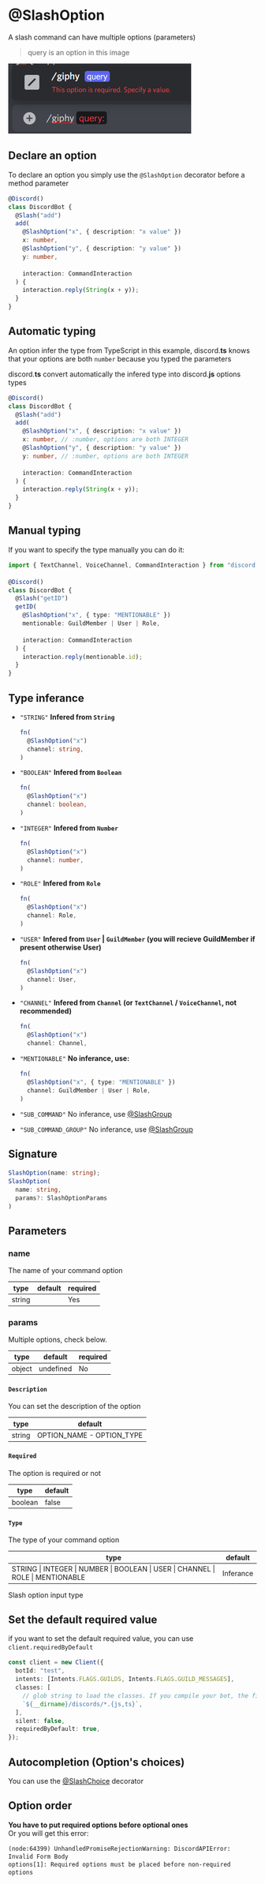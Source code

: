 # @SlashOption

A slash command can have multiple options (parameters)

> query is an option in this image

![](../../../static/img/options.png)

## Declare an option

To declare an option you simply use the `@SlashOption` decorator before a method parameter

```ts
@Discord()
class DiscordBot {
  @Slash("add")
  add(
    @SlashOption("x", { description: "x value" })
    x: number,
    @SlashOption("y", { description: "y value" })
    y: number,

    interaction: CommandInteraction
  ) {
    interaction.reply(String(x + y));
  }
}
```

## Automatic typing

An option infer the type from TypeScript in this example, discord.**ts** knows that your options are both `number` because you typed the parameters

discord.**ts** convert automatically the infered type into discord.**js** options types

```ts
@Discord()
class DiscordBot {
  @Slash("add")
  add(
    @SlashOption("x", { description: "x value" })
    x: number, // :number, options are both INTEGER
    @SlashOption("y", { description: "y value" })
    y: number, // :number, options are both INTEGER

    interaction: CommandInteraction
  ) {
    interaction.reply(String(x + y));
  }
}
```

## Manual typing

If you want to specify the type manually you can do it:

```ts
import { TextChannel, VoiceChannel, CommandInteraction } from "discord.js";

@Discord()
class DiscordBot {
  @Slash("getID")
  getID(
    @SlashOption("x", { type: "MENTIONABLE" })
    mentionable: GuildMember | User | Role,

    interaction: CommandInteraction
  ) {
    interaction.reply(mentionable.id);
  }
}
```

## Type inferance

- `"STRING"`
  **Infered from `String`**

  ```ts
  fn(
    @SlashOption("x")
    channel: string,
  )
  ```

- `"BOOLEAN"`
  **Infered from `Boolean`**

  ```ts
  fn(
    @SlashOption("x")
    channel: boolean,
  )
  ```

- `"INTEGER"`
  **Infered from `Number`**

  ```ts
  fn(
    @SlashOption("x")
    channel: number,
  )
  ```

- `"ROLE"`
  **Infered from `Role`**

  ```ts
  fn(
    @SlashOption("x")
    channel: Role,
  )
  ```

- `"USER"`
  **Infered from `User` | `GuildMember` (you will recieve GuildMember if present otherwise User)**

  ```ts
  fn(
    @SlashOption("x")
    channel: User,
  )
  ```

- `"CHANNEL"`
  **Infered from `Channel` (or `TextChannel` / `VoiceChannel`, not recommended)**

  ```ts
  fn(
    @SlashOption("x")
    channel: Channel,
  ```

- `"MENTIONABLE"`
  **No inferance, use:**

  ```ts
  fn(
    @SlashOption("x", { type: "MENTIONABLE" })
    channel: GuildMember | User | Role,
  )
  ```

- `"SUB_COMMAND"`
  No inferance, use [@SlashGroup](/docs/decorators/commands/slashgroup)
- `"SUB_COMMAND_GROUP"`
  No inferance, use [@SlashGroup](/docs/decorators/commands/slashgroup)

## Signature

```ts
SlashOption(name: string);
SlashOption(
  name: string,
  params?: SlashOptionParams
)
```

## Parameters

### name

The name of your command option

| type   | default | required |
| ------ | ------- | -------- |
| string |         | Yes      |

### params

Multiple options, check below.

| type   | default   | required |
| ------ | --------- | -------- |
| object | undefined | No       |

#### `Description`

You can set the description of the option

| type   | default                   |
| ------ | ------------------------- |
| string | OPTION_NAME - OPTION_TYPE |

#### `Required`

The option is required or not

| type    | default |
| ------- | ------- |
| boolean | false   |

#### `Type`

The type of your command option

| type                                                                             | default   |
| -------------------------------------------------------------------------------- | --------- |
| STRING \| INTEGER \| NUMBER \| BOOLEAN \| USER \| CHANNEL \| ROLE \| MENTIONABLE | Inferance |

Slash option input type

## Set the default required value

if you want to set the default required value, you can use `client.requiredByDefault`

```ts
const client = new Client({
  botId: "test",
  intents: [Intents.FLAGS.GUILDS, Intents.FLAGS.GUILD_MESSAGES],
  classes: [
    // glob string to load the classes. If you compile your bot, the file extension will be .js
    `${__dirname}/discords/*.{js,ts}`,
  ],
  silent: false,
  requiredByDefault: true,
});
```

## Autocompletion (Option's choices)

You can use the [@SlashChoice](/docs/decorators/commands/slashchoice) decorator

## Option order

**You have to put required options before optional ones**  
Or you will get this error:

```
(node:64399) UnhandledPromiseRejectionWarning: DiscordAPIError: Invalid Form Body
options[1]: Required options must be placed before non-required options
```
